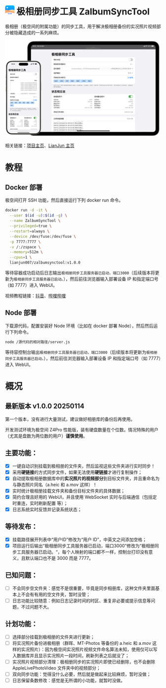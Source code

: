 # <img src="https://raw.githubusercontent.com/lianjun007/ZalbumSyncTool/refs/heads/main/client/image/zalbumLogo.png" style="width: 30px;"> 极相册同步工具 ZalbumSyncTool

极相册（极空间的附属功能）的同步工具，用于解决极相册备份的实况照片视频部分被隐藏造成的一系列麻烦。

<img src="https://raw.githubusercontent.com/lianjun007/lianjun007.github.io/refs/heads/main/md/media/1.png" style="width: 512px;">

相关链接：[项目主页](https://lianjun.me/html/project.html?id=zalbumsynctool)、[LianJun 主页](https://lianjun.me)


# 教程

## Docker 部署

极空间打开 SSH 功能，然后直接运行下列 docker run 命令。

```sh
docker run -d -it \
  --user $(id -u):$(id -g) \
  --name ZalbumSyncTool \
  --privileged=true \
  --restart=always \
  --device /dev/fuse:/dev/fuse \
  -p 7777:7777 \
  -v /:/zspace \
  --memory=512m \
  --cpus=1 \
  lianjun007/zalbumsynctool:v1.0.0
```

等待容器成功启动后日志输出`极相册同步工具服务器已启动，端口3000`（后续版本将更新为`极相册同步工具服务器已启动。`），然后前往浏览器输入部署设备 IP 和指定端口号（如 7777）进入 WebUI。

视频教程链接：[抖音](https://v.douyin.com/iyKUUhDP/)、[哔哩哔哩](https://www.bilibili.com/video/BV1mcceePEjy?vd_source=cdd3f9f3f8659d99f09501f1764b7438)

## Node 部署

下载源代码，配置安装好 Node 环境（比如在 docker 部署 Node），然后然后运行下列命令。

```sh
node /源代码的相对路径/server.js
```

等待容控制台输出`极相册同步工具服务器已启动，端口3000`（后续版本将更新为`极相册同步工具服务器已启动。`），然后前往浏览器输入部署设备 IP 和指定端口号（如 7777）进入 WebUI。

# 概况

## 最新版本 v1.0.0 20250114

第一个版本，没有进行大量测试，建议做好相册库的备份后再使用。

开发测试环境为极空间 Z4Pro 性能版，装有硬盘数量在个位数。情况特殊的用户（尤其是盘数为两位数的用户）**谨慎使用**。

## 主要功能：

- [x] 一键自动识别挂载到极相册的文件夹，然后监视这些文件夹进行实时同步！
- [x] 采用**硬链接**的方式同步文件，如果无法使用**硬链接**才进行复制操作；
- [x] 自动提取极相册数据库中的**实况照片的视频部分**到目标文件夹，并且重命名为与静态照片同名（a.heic 和 a.mov 这样）！
- [x] 实时统计极相册挂载文件夹和备份目标文件夹的具体数据；
- [x] 简约合理且好用的 WebUI，并且使用 WebSocket 实时与后端通信（包括定时重连，实时刷新配置 等）；
- [x] 日志系统实时反馈并记录系统状态；

## 等待发布：

- [x] 挂载路径展开列表中“用户ID”修改为“用户 ID”，中英文之间添加空格；
- [x] 项目运行后输出“极相册同步工具服务器已启动，端口3000”修改为“极相册同步工具服务器已启动。“，每个人映射的端口都不一样，控制台打印没有意义，且默认端口也不是 3000 而是 7777。

## 已知问题：

- [ ] 不会同步空文件夹：感觉不是很重要，毕竟是同步相册库，这种文件夹里面基本上不会有有用的空文件夹，暂时没管；
- [ ] 日志功能比较随意：例如日志记录时间的时区、重复非必要或提示信息等问题，不过问题不大。

## 计划功能：

- [ ] 选择部分挂载到极相册的文件夹进行更新；
- [ ] 将实况照片备份进极相册（群晖、MT-Photos 等备份的 a.heic 和 a.mov 这样的实况照片）：因为极空间实况照片视频文件命名算法未知，使用仅可以写入数据库并且显示实况照片一段时间，刷新列表之后就没了；
- [ ] 实况照片视频部分清理：极相册同步的实况照片即使已经删除，也不会删除 AppleLivePhotoVideo 文件夹中的视频部分；
- [ ] 双向同步功能：觉得没什么必要，然后就是做起来比较麻烦，暂时没做；
- [ ] 日志保留条数修改：感觉是无所谓的小功能，就暂时没做。